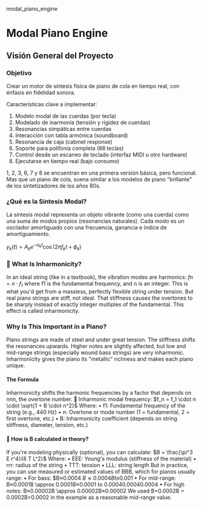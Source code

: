 modal_piano_engine
# Modal Piano Engine

## Visión General del Proyecto
### Objetivo
Crear un motor de síntesis física de piano de cola en tiempo real, con énfasis en fidelidad sonora.

Características clave a implementar:
1.	Modelo modal de las cuerdas (por tecla) 
2.	Modelado de inarmonía (tensión y rigidez de cuerdas)
3.	Resonancias simpáticas entre cuerdas
4.	Interacción con tabla armónica (soundboard)
5.	Resonancia de caja (cabinet response)
6.	Soporte para polifonía completa (88 teclas)
7.	Control desde un escaneo de teclado (interfaz MIDI u otro hardware)
8.	Ejecutarse en tiempo real (bajo consumo)

1, 2, 3, 6, 7 y 8 se encuentran en una primera versión básica, pero funcional. Mas que un piano de cola, suena similar a los modelos de piano "brillante" de los sintetizadores de los años 80s.

### ¿Qué es la Síntesis Modal?
La síntesis modal representa un objeto vibrante (como una cuerda) como una suma de modos propios (resonancias naturales). Cada modo es un oscilador amortiguado con una frecuencia, ganancia e índice de amortiguamiento.

$y_k(t) = A_k e^{-\alpha_k t} \cos(2\pi f_k t + \phi_k)$

### 🎵 What Is Inharmonicity?
In an ideal string (like in a textbook), the vibration modes are harmonics:
$fn = n \cdot f_1$
where f1 is the fundamental frequency, and n is an integer. This is what you'd get from a massless, perfectly flexible string under tension.
But real piano strings are stiff, not ideal. That stiffness causes the overtones to be sharply instead of exactly integer multiples of the fundamental. This effect is called inharmonicity.

### Why Is This Important in a Piano?
Piano strings are made of steel and under great tension. The stiffness shifts the resonances upwards. Higher notes are slightly affected, but low and mid-range strings (especially wound bass strings) are very inharmonic.
Inharmonicity gives the piano its "metallic" richness and makes each piano unique.

#### The Formula
Inharmonicity shifts the harmonic frequencies by a factor that depends on nnn, the overtone number.
🎻 Inharmonic modal frequency:
$f_n = f_1 \cdot n \cdot \sqrt{1 + B \cdot n^2}$
Where:
•	f1: Fundamental frequency of the string (e.g., 440 Hz)
•	n: Overtone or mode number (1 = fundamental, 2 = first overtone, etc.)
•	B: Inharmonicity coefficient (depends on string stiffness, diameter, tension, etc.)
 
#### 🔧 How is B calculated in theory?
If you're modeling physically (optional), you can calculate:
$B = \frac{\pi^3 E r^4}{8 T L^2}$
Where:
•	EEE: Young's modulus (stiffness of the material)
•	rrr: radius of the string
•	TTT: tension
•	LLL: string length
But in practice, you can use measured or estimated values of BBB, which for pianos usually range:
•	For bass: $B≈0.0004 $B \approx 0.0004B to 0.001$
•	For mid-range: B≈0.0001B \approx 0.0001B≈0.0001 to 0.00040.00040.0004
•	For high notes: B≈0.00002B \approx 0.00002B≈0.00002
We used B=0.0002B = 0.0002B=0.0002 in the example as a reasonable mid-range value.


